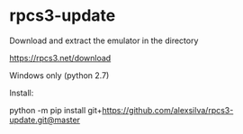 # rpcs3-update
Download and extract the emulator in the directory

https://rpcs3.net/download

Windows only (python 2.7)

Install:

python -m pip install git+https://github.com/alexsilva/rpcs3-update.git@master
